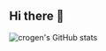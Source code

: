 ## Hi there 👋

<!--
**Crogen0407/Crogen0407** is a ✨ _special_ ✨ repository because its `README.md` (this file) appears on your GitHub profile.

Here are some ideas to get you started:

- 🔭 I’m currently working on ...
- 🌱 I’m currently learning ...
- 👯 I’m looking to collaborate on ...
- 🤔 I’m looking for help with ...
- 💬 Ask me about ...
- 📫 How to reach me: ...
- 😄 Pronouns: ...
- ⚡ Fun fact: ...
-->


![crogen's GitHub stats](https://github-readme-stats.vercel.app/api?username=Crogen0407&hide=stars,contribs&count_private=true&show_icons=true&&theme=dracula)
